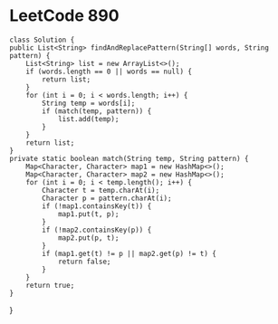 # LeetCode 890
    class Solution {
    public List<String> findAndReplacePattern(String[] words, String pattern) {
        List<String> list = new ArrayList<>();
        if (words.length == 0 || words == null) {
            return list;
        }
        for (int i = 0; i < words.length; i++) {
            String temp = words[i];
            if (match(temp, pattern)) {
                list.add(temp);
            }
        }
        return list;
    }
    private static boolean match(String temp, String pattern) {
        Map<Character, Character> map1 = new HashMap<>();
        Map<Character, Character> map2 = new HashMap<>();
        for (int i = 0; i < temp.length(); i++) {
            Character t = temp.charAt(i);
            Character p = pattern.charAt(i);
            if (!map1.containsKey(t)) {
                map1.put(t, p);
            }
            if (!map2.containsKey(p)) {
                map2.put(p, t);
            }
            if (map1.get(t) != p || map2.get(p) != t) {
                return false;
            }
        }
        return true;
    }
}
